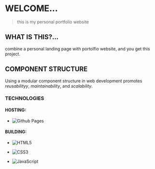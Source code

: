 # WELCOME...
> this is my personal portfolio website

## WHAT IS THIS?...
combine a personal landing page with portolfio website, and you get this project.

## COMPONENT STRUCTURE
Using a modular component structure in web development promotes _reusabilityy_, _maintainability_, and _scalability_.


### TECHNOLOGIES

#### HOSTING:
<!-- github pages -->
* ![Github Pages](https://img.shields.io/badge/github%20pages-121013?style=for-the-badge&logo=github&logoColor=white)

#### BUILDING:
<!-- html badge --> 
* ![HTML5](https://img.shields.io/badge/html5-%23E34F26.svg?style=for-the-badge&logo=html5&logoColor=white)
<!-- css badge --> 
* ![CSS3](https://img.shields.io/badge/css3-%231572B6.svg?style=for-the-badge&logo=css3&logoColor=white)
<!-- javascript badge --> 
* ![JavaScript](https://img.shields.io/badge/javascript-%23323330.svg?style=for-the-badge&logo=javascript&logoColor=%23F7DF1E)


